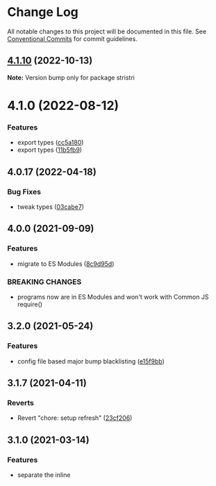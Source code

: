 # Change Log

All notable changes to this project will be documented in this file.
See [Conventional Commits](https://conventionalcommits.org) for commit guidelines.

## [4.1.10](https://github.com/codsen/codsen/compare/stristri@4.1.9...stristri@4.1.10) (2022-10-13)

**Note:** Version bump only for package stristri

# 4.1.0 (2022-08-12)

### Features

- export types ([cc5a180](https://github.com/codsen/codsen/commit/cc5a1807c10a1a9abe4f3b950ba75acef690c3e9))
- export types ([11b5fb9](https://github.com/codsen/codsen/commit/11b5fb936ce20e0a77c3a09806773e1cd7695c50))

## 4.0.17 (2022-04-18)

### Bug Fixes

- tweak types ([03cabe7](https://github.com/codsen/codsen/commit/03cabe7274fe093742dadb74ef94a5df62f6b9ca))

## 4.0.0 (2021-09-09)

### Features

- migrate to ES Modules ([8c9d95d](https://github.com/codsen/codsen/commit/8c9d95d5dea0b769c2f070397141918a4893d575))

### BREAKING CHANGES

- programs now are in ES Modules and won't work with Common JS require()

## 3.2.0 (2021-05-24)

### Features

- config file based major bump blacklisting ([e15f9bb](https://github.com/codsen/codsen/commit/e15f9bba1c4fd5f847ac28b3f38fa6ee633f5dca))

## 3.1.7 (2021-04-11)

### Reverts

- Revert "chore: setup refresh" ([23cf206](https://github.com/codsen/codsen/commit/23cf206970a087ff0fa04e61f94d919f59ab3881))

## 3.1.0 (2021-03-14)

### Features

- separate the inline <script> contents - add a new option, "js" ([b7aac4b](https://github.com/codsen/codsen/commit/b7aac4b0b8490fad2bd8ec8ec232ae4a8de7867c))

## 3.0.1 (2021-01-28)

### Bug Fixes

- add testStats to npmignore ([f3c84e9](https://github.com/codsen/codsen/commit/f3c84e95afc5514214312f913692d85b2e12eb29))

## 3.0.0 (2021-01-23)

### Features

- rewrite in TS ([bffdb9b](https://github.com/codsen/codsen/commit/bffdb9bc670f5164795ec1c4a100b81b3e5e6b04))

### BREAKING CHANGES

- there are no API changes but we're bumping _major_ just in case

## 2.0.0 (2020-12-09)

### Features

- add opts.reportProgressFunc, remove reported ranges ([5021681](https://git.sr.ht/~royston/codsen/commit/5021681dfc7bde4be6750f73daeb5b0448a39c4f))
- report log of time taken ([f9b575f](https://git.sr.ht/~royston/codsen/commit/f9b575fc7d7d09ddbb5d8f6914b73d6bfc366165))

### BREAKING CHANGES

- ranges are not reported in result any more because it's too resource taxing to
  calculate the collapsed result ranges on top of del

## 1.1.0 (2020-12-06)

### Features

- initial release ([03866cc](https://git.sr.ht/~royston/codsen/commit/03866cca2d5a5611179c9c79d61abfc49a56ce56))
